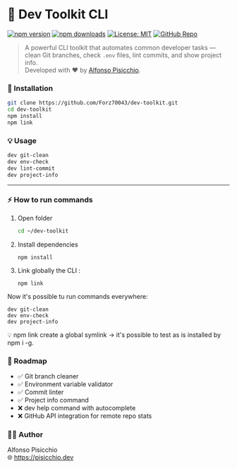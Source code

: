 # 🧰 Dev Toolkit CLI

[![npm version](https://img.shields.io/npm/v/@forz70043/dev-toolkit.svg?style=flat-square&color=00bfa5)](https://www.npmjs.com/package/@forz70043/dev-toolkit)
[![npm downloads](https://img.shields.io/npm/dt/@forz70043/dev-toolkit.svg?style=flat-square&color=blue)](https://www.npmjs.com/package/@forz70043/dev-toolkit)
[![License: MIT](https://img.shields.io/badge/license-MIT-green.svg?style=flat-square)](LICENSE)
[![GitHub Repo](https://img.shields.io/badge/source-GitHub-black?logo=github&style=flat-square)](https://github.com/Forz70043/dev-toolkit)

> A powerful CLI toolkit that automates common developer tasks — clean Git branches, check `.env` files, lint commits, and show project info.  
> Developed with ❤️ by [Alfonso Pisicchio](https://pisicchio.dev).

### 🏁 Installation

```bash
git clone https://github.com/Forz70043/dev-toolkit.git
cd dev-toolkit
npm install
npm link
```

### 💡 Usage
```bash
dev git-clean
dev env-check
dev lint-commit
dev project-info
```

---

### ⚡ How to run commands

1. Open folder
   ```bash
   cd ~/dev-toolkit
    ```

2. Install dependencies
    ```
    npm install
    ```

3. Link globally the CLI :
    ```
    npm link
    ```

Now it's possible tu run commands everywhere:
```
dev git-clean   
dev env-check   
dev project-info  
```

💡 npm link create a global symlink → it's possible to test as is installed by npm i -g.


### 🧰 Roadmap
* ✅ Git branch cleaner
* ✅ Environment variable validator
* ✅ Commit linter
* ✅ Project info command
* ❌ dev help command with autocomplete
* ❌ GitHub API integration for remote repo stats


### 🧑‍💻 Author

Alfonso Pisicchio  
🌐 https://pisicchio.dev